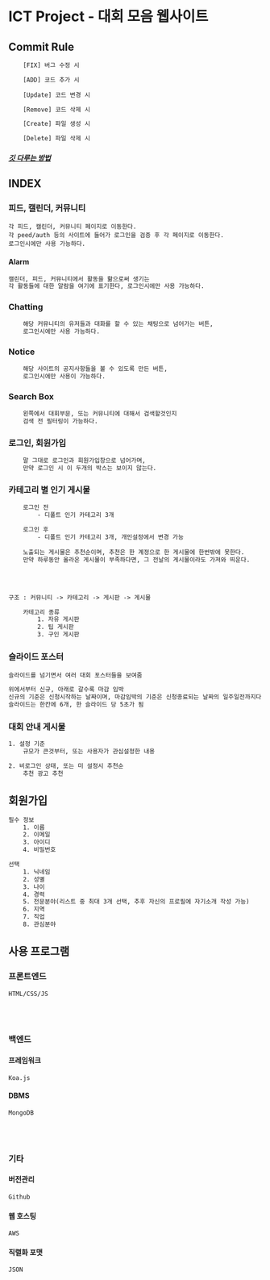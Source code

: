 # ICT Project - 대회 모음 웹사이트


## Commit Rule
```txt
    [FIX] 버그 수정 시

    [ADD] 코드 추가 시
    
    [Update] 코드 변경 시

    [Remove] 코드 삭제 시

    [Create] 파일 생성 시

    [Delete] 파일 삭제 시
```
##### [깃 다루는 방법](./GitCommand.md)


## INDEX
### 피드, 캘린더, 커뮤니티
    각 피드, 캘린더, 커뮤니티 페이지로 이동한다.
    각 peed/auth 등의 사이트에 들어가 로그인을 검증 후 각 페이지로 이동한다.
    로그인시에만 사용 가능하다.

#### Alarm

```txt
캘린더, 피드, 커뮤니티에서 활동을 핢으로써 생기는
각 활동들에 대한 알람을 여기에 표기한다, 로그인시에만 사용 가능하다.
```

### Chatting

```txt
    해당 커뮤니티의 유저들과 대화를 할 수 있는 채팅으로 넘어가는 버튼,
    로그인시에만 사용 가능하다.
```

### Notice

```txt
    해당 사이트의 공지사항들을 볼 수 있도록 만든 버튼,
    로그인시에만 사용이 가능하다.
```
### Search Box

```txt
    왼쪽에서 대회부문, 또는 커뮤니티에 대해서 검색할것인지
    검색 전 필터링이 가능하다.
```

### 로그인, 회원가입

```txt
    말 그대로 로그인과 회원가입창으로 넘어가며,
    만약 로그인 시 이 두개의 박스는 보이지 않는다.
```
### 카테고리 별 인기 게시물
```txt
    로그인 전
        - 디폴트 인기 카테고리 3개
    
    로그인 후
        - 디폴트 인기 카테고리 3개, 개인설정에서 변경 가능
    
    노출되는 게시물은 추천순이며, 추천은 한 계정으로 한 게시물에 한번밖에 못한다.
    만약 하루동안 올라온 게시물이 부족하다면, 그 전날의 게시물이라도 가져와 띄운다.
    
```
</br>

```txt
구조 : 커뮤니티 -> 카테고리 -> 게시판 -> 게시물

    카테고리 종류
        1. 자유 게시판
        2. 팁 게시판
        3. 구인 게시판
```

### 슬라이드 포스터

    슬라이드를 넘기면서 여러 대회 포스터들을 보여줌    
``` txt
위에서부터 신규, 아래로 갈수록 마감 임박
신규의 기준은 신청시작하는 날짜이며, 마감임박의 기준은 신청종료되는 날짜의 일주일전까지다.
슬라이드는 한칸에 6개, 한 슬라이드 당 5초가 됨
```

### 대회 안내 게시물
```txt
1. 설정 기준
    규모가 큰것부터, 또는 사용자가 관심설정한 내용

2. 비로그인 상태, 또는 미 설정시 추천순
    추천 광고 추천
```

## 회원가입
```txt
필수 정보
    1. 이름
    2. 이메일
    3. 아이디
    4. 비밀번호

선택
    1. 닉네임
    2. 성별
    3. 나이
    4. 경력
    5. 전문분야(리스트 중 최대 3개 선택, 추후 자신의 프로필에 자기소개 작성 가능)
    6. 지역
    7. 직업
    8. 관심분야


```

### 

## 사용 프로그램

### 프론트엔드
    HTML/CSS/JS
</br></br>

### 백엔드

#### 프레임워크
    Koa.js

#### DBMS
    MongoDB

</br></br>

### 기타

#### 버전관리
    Github

#### 웹 호스팅
    AWS

#### 직렬화 포맷
    JSON




